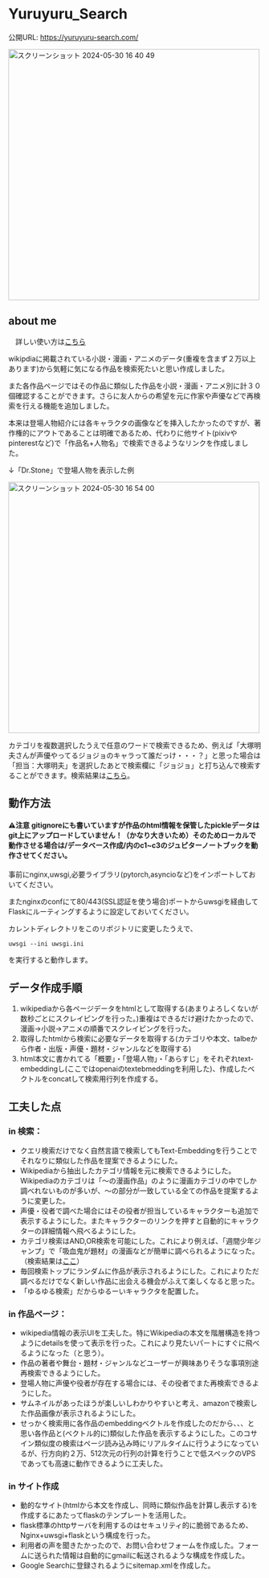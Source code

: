 # Yuruyuru_Search

公開URL: https://yuruyuru-search.com/

<img width="500" alt="スクリーンショット 2024-05-30 16 40 49" src="https://github.com/TANIGUCHIREI/Yuruyuru_Search/assets/120480219/4de921cf-955e-4fa7-8fb0-5a93213aa188">



## about me

　詳しい使い方は[こちら](https://yuruyuru-search.com/aboutsite)


wikipdiaに掲載されている小説・漫画・アニメのデータ(重複を含まず２万以上あります)から気軽に気になる作品を検索死たいと思い作成しました。

また各作品ページではその作品に類似した作品を小説・漫画・アニメ別に計３０個確認することができます。さらに友人からの希望を元に作家や声優などで再検索を行える機能を追加しました。

本来は登場人物紹介には各キャラクタの画像などを挿入したかったのですが、著作権的にアウトであることは明確であるため、代わりに他サイト(pixivやpinterestなど)で「作品名+人物名」で検索できるようなリンクを作成しました。

↓「Dr.Stone」で登場人物を表示した例

<img width="500" alt="スクリーンショット 2024-05-30 16 54 00" src="https://github.com/TANIGUCHIREI/Yuruyuru_Search/assets/120480219/883383eb-c728-482c-8f3b-d04aab6a50fd">


カテゴリを複数選択したうえで任意のワードで検索できるため、例えば「大塚明夫さんが声優やってるジョジョのキャラって誰だっけ・・・？」と思った場合は「担当：大塚明夫」を選択したあとで検索欄に「ジョジョ」と打ち込んで検索することができます。検索結果は[こちら](https://yuruyuru-search.com/results?input=%E3%82%B8%E3%83%A7%E3%82%B8%E3%83%A7&searchall=on&liData=%E6%8B%85%E5%BD%93:%E5%A4%A7%E5%A1%9A%E6%98%8E%E5%A4%AB&AndOr=OR&start_year=1900&end_year=2024&manga=on&anime=on&novel=on)。

## 動作方法

#### ⚠注意 gitignoreにも書いていますが作品のhtml情報を保管したpickleデータはgit上にアップロードしていません！（かなり大きいため）そのためローカルで動作させる場合は/データベース作成/内のc1~c3のジュピターノートブックを動作させてください。


事前にnginx,uwsgi,必要ライブラリ(pytorch,asyncioなど)をインポートしておいてください。

またnginxのconfにて80/443(SSL認証を使う場合)ポートからuwsgiを経由してFlaskにルーティングするように設定しておいてください。

カレントディレクトリをこのリポジトリに変更したうえで、
```
uwsgi --ini uwsgi.ini
```
を実行すると動作します。
## データ作成手順

1. wikipediaから各ページデータをhtmlとして取得する(あまりよろしくないが数秒ごとにスクレイピングを行った。)重複はできるだけ避けたかったので、漫画->小説->アニメの順番でスクレイピングを行った。
2. 取得したhtmlから検索に必要なデータを取得する(カテゴリや本文、talbeから作者・出版・声優・題材・ジャンルなどを取得する)
3. html本文に書かれてる「概要」・「登場人物」・「あらすじ」をそれぞれtext-embeddingし(ここではopenaiのtextebmeddingを利用した)、作成したベクトルをconcatして検索用行列を作成する。

## 工夫した点

### in 検索：
- クエリ検索だけでなく自然言語で検索してもText-Embeddingを行うことでそれなりに類似した作品を提案できるようにした。
- Wikipediaから抽出したカテゴリ情報を元に検索できるようにした。Wikipediaのカテゴリは「〜の漫画作品」のように漫画カテゴリの中でしか調べれないものが多いが、〜の部分が一致している全ての作品を提案するように変更した。
- 声優・役者で調べた場合にはその役者が担当しているキャラクターも追加で表示するようにした。またキャラクターのリンクを押すと自動的にキャラクターの詳細情報へ飛べるようにした。
- カテゴリ検索はAND,OR検索を可能にした。これにより例えば、「週間少年ジャンプ」で「吸血鬼が題材」の漫画などが簡単に調べられるようになった。（検索結果は[ここ](https://yuruyuru-search.com/results?input=&searchall=on&liData=%E9%80%B1%E5%88%8A%E5%B0%91%E5%B9%B4%E3%82%B8%E3%83%A3%E3%83%B3%E3%83%97,%E9%A1%8C%E6%9D%90:%E5%90%B8%E8%A1%80%E9%AC%BC&AndOr=OR&start_year=1900&end_year=2024&manga=on&anime=on&novel=on)）
- 毎回検索トップにランダムに作品が表示されるようにした。これによりただ調べるだけでなく新しい作品に出会える機会がふえて楽しくなると思った。
- 「ゆるゆる検索」だからゆるーいキャラクタを配置した。
### in 作品ページ：
- wikipedia情報の表示UIを工夫した。特にWikipediaの本文を階層構造を持つようにdetailsを使って表示を行った。これにより見たいパートにすぐに飛べるようになった（と思う）。
- 作品の著者や舞台・題材・ジャンルなどユーザーが興味ありそうな事項別途再検索できるようにした。
- 登場人物に声優や役者が存在する場合には、その役者でまた再検索できるようにした。
- サムネイルがあったほうが楽しいしわかりやすいと考え、amazonで検索した作品画像が表示されるようにした。
- せっかく検索用に各作品のembeddingベクトルを作成したのだから、、、と思い各作品と(ベクトル的に)類似した作品を表示するようにした。このコサイン類似度の検索はページ読み込み時にリアルタイムに行うようになっているが、行方向約２万、512次元の行列の計算を行うことで低スペックのVPSであっても高速に動作できるように工夫した。
### in サイト作成
- 動的なサイト(htmlから本文を作成し、同時に類似作品を計算し表示する)を作成するにあたってflaskのテンプレートを活用した。
- flask標準のhttpサーバを利用するのはセキュリティ的に脆弱であるため、Nginx+uwsgi+flaskという構成を行った。
- 利用者の声を聞きたかったので、お問い合わせフォームを作成した。フォームに送られた情報は自動的にgmailに転送されるような構成を作成した。
- Google Searchに登録されるようにsitemap.xmlを作成した。
